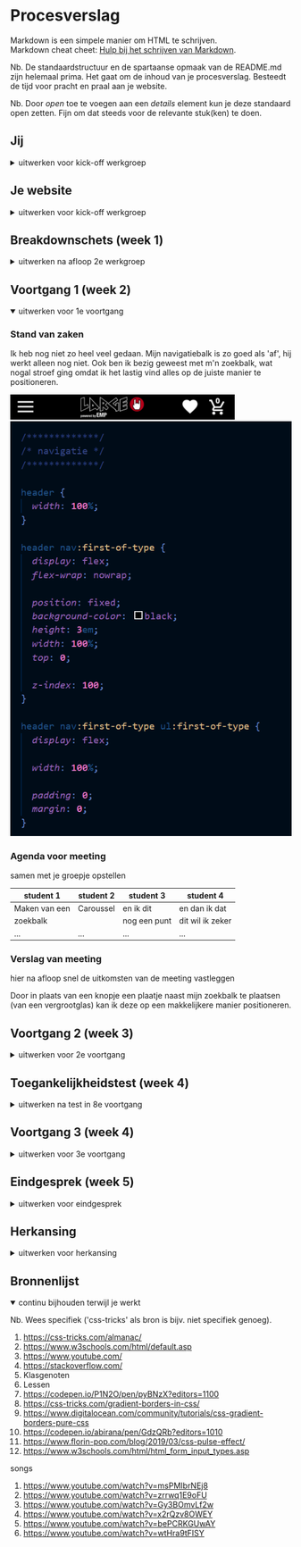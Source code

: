 # Procesverslag
Markdown is een simpele manier om HTML te schrijven.  
Markdown cheat cheet: [Hulp bij het schrijven van Markdown](https://github.com/adam-p/markdown-here/wiki/Markdown-Cheatsheet).

Nb. De standaardstructuur en de spartaanse opmaak van de README.md zijn helemaal prima. Het gaat om de inhoud van je procesverslag. Besteedt de tijd voor pracht en praal aan je website.

Nb. Door *open* toe te voegen aan een *details* element kun je deze standaard open zetten. Fijn om dat steeds voor de relevante stuk(ken) te doen.





## Jij

<details>
<summary>uitwerken voor kick-off werkgroep</summary>

### Auteur:
Romy Jongkees

#### Je startniveau:
Blauw

#### Je focus:
Surface plane
 
</details>





## Je website

<details>
<summary>uitwerken voor kick-off werkgroep</summary>

### Je opdracht:
https://www.large.nl/

#### Screenshot(s) van de eerste pagina (small screen): 
hier de naam van de pagina  
<img src="images/home.png" width="375px" alt="omschrijving van de pagina">

#### Screenshot(s) van de tweede pagina (small screen):
hier de naam van de pagina  
<img src="images/productdetail.png" width="375px" alt="omschrijving van de pagina">
Het was eerst het plan dat ik deze pagina zou doen, maar aangezien ik in tijdnood kwam is me dit nog niet gelukt.
 
<img src="images/loginpage.png" width="375px" alt="omschrijving van de pagina">
</details>



## Breakdownschets (week 1)

<details>
<summary>uitwerken na afloop 2e werkgroep</summary>

### de hele pagina: 
<img src="images/breakdownschets.png" width="375px" alt="breakdown van de hele pagina">



</details>





## Voortgang 1 (week 2)

<details open>
<summary>uitwerken voor 1e voortgang</summary>

### Stand van zaken
Ik heb nog niet zo heel veel gedaan. Mijn navigatiebalk is zo goed als 'af', hij werkt alleen nog niet. Ook ben ik bezig geweest met m'n zoekbalk, wat nogal stroef ging omdat ik het lastig vind alles op de juiste manier te positioneren.

<img src="images/screenshot1.png" alt="Screenshot voortgang">

<img src="images/screenshot1_1.png" alt="Screenshot voortgang code">



### Agenda voor meeting
samen met je groepje opstellen

| student 1      | student 2          | student 3    | student 4        |
| ---            | ---                | ---          | ---              |
| Maken van een  | Caroussel          | en ik dit    | en dan ik dat    |
| zoekbalk       |                    | nog een punt | dit wil ik zeker |
| ...            | ...                | ...          | ...              |


### Verslag van meeting
hier na afloop snel de uitkomsten van de meeting vastleggen

Door in plaats van een knopje een plaatje naast mijn zoekbalk te plaatsen (van een vergrootglas) kan ik deze op een makkelijkere manier positioneren.

</details>





## Voortgang 2 (week 3)

<details>
<summary>uitwerken voor 2e voortgang</summary>

### Stand van zaken
In de les was ik al iets verder gekomen en had ik het onderstaande informatieblokje in elkaar kunnen zetten.

<img src="images/screenshot2.png" alt="Screenshot voortgang">

<img src="images/screenshot2_2.png" alt="Screenshot voortgang code">

Veel verder was ik nog niet helemaal gekomen.

### Agenda voor meeting
samen met je groepje opstellen

| student 1      | student 2          | student 3    | student 4        |
| ---            | ---                | ---          | ---              |
| Mag een nav in | en dit             | en ik dit    | en dan ik dat    |
| je footer?     | dit als er tijd is | nog een punt | dit wil ik zeker |
| ...            | ...                | ...          | ...              |


### Verslag van meeting
hier na afloop snel de uitkomsten van de meeting vastleggen

Ik kreeg van 1 van de student-assistenten de opmerking dat ik lekker op weg was geweest met m'n breakdownschets, maar dat ik maar 1 H1 had gebruikt in totaal waardoor ik uiteindelijk zelfs H5'jes had staan. Hierna heb ik nog wat meer H1'tjes toegevoegd, waar ik uiteindelijk weer feedback op kreeg, dit bleek namelijk niet te mogen en eigenlijk mocht er maar 1 H1 op de site staan. Ik heb uiteindelijk niet genoeg tijd gehad om het aan te passen.

</details>





## Toegankelijkheidstest (week 4)

<details>
<summary>uitwerken na test in 8e voortgang</summary>

### Bevindingen
Lijst met je bevindingen die in de test naar voren kwamen:

Beperkt zicht brillen

Met de verschillende brillen die het moeilijk maakten om goed te kunnen zien was het lastig om op mijn site te navigeren. Wat aangepast zou kunnen worden is de tekstgrootte. Dit kan natuurlijk in zijn algemeen, maar er kan ook een optie voor toegevoegd kunnen worden.


Screenreader

Met de screenreader was het erg lastig om op mijn site te kunnen navigeren. Omdat ik nog geen alt teksten aan mijn afbeeldingen had toegevoegd, wist je niet wat voor plaatje het was. Ik heb het niet voor mekaar kunnen krijgen om headings en normale tekst op te kunnen lezen, dus dat heb ik niet kunnen testen.


Motoriek 

Door middel van het apparaatje wat je motoriek verstoort, kon je testen of mensen met een slechte motoriek ook op jou site kunnen navigeren. Ik merkte dat dit met dit apparaat erg lastig ging. Zelfs in de allerlaagste stand ging dit voor geen meter, en opende ik allemaal random dingen op mijn browser. Wat hieraan gedaan zou kunnen worden, is het groter te maken van knoppen, of een inzoomfunctie toe te voegen. Al betwijfel ik of mensen met net zo'n slechte motoriek als dit apparaatje immiteert, ook echt met een muis kunnen werken.

</details>





## Voortgang 3 (week 4)

<details>
<summary>uitwerken voor 3e voortgang</summary>

### Stand van zaken
Ik was al best lekker op weg tijdens dit voortgangsgesprek. Ik was nog niet heel erg ver, en wat ik tot nu toe gedaan had ging best lekker dus ik heb niet veel vragen gesteld.

<img src="images/screenshot3.png" alt="Screenshot voortgang code">
<img src="images/screenshot3_3.png" alt="Screenshot voortgang code">

### Agenda voor meeting
samen met je groepje opstellen

| student 1      | student 2          | student 3    | student 4        |
| ---            | ---                | ---          | ---              |
| Responsive     | en dit             | en ik dit    | en dan ik dat    |
| maken          | dit als er tijd is | nog een punt | dit wil ik zeker |
| ...            | ...                | ...          | ...              |


### Verslag van meeting
hier na afloop snel de uitkomsten van de meeting vastleggen

Het responsive maken van elementen kan het best gedaan worden met media query's. Ik ga eerst naar de surface plane kijken, aangezien ik dan in ieder geval 1 van de 2 opties heb.

</details>





## Eindgesprek (week 5)

<details>
<summary>uitwerken voor eindgesprek</summary>

### Stand van zaken
Na een inhaalsprint ben ik nog niet helemaal tevreden. Ik wilde namelijk meer leuke dingen toevoegen, maar aangezien ik midden in een verhuizing zit was het nog best lastig om alles op tijd af te krijgen. Daarom wil ik, maakt niet uit wat voor cijfer ik heb, sowieso nog gaan herkansen en mijn site sowieso responsive maken en meer punten uit de surface plane toevoegen, zoals de dark mode.

Ik had het laatste weekje nog veel te doen, maar met veel hulp van het internet en afentoe ook wat hulp van klasgenoten heb ik toch nog wat in elkaar kunnen zetten. 

Waar ik het meest mee heb zitten kloten is wel het positioneren van elementen. Vaak maak ik gebruik van flexbox, grid of position: absolute waardoor ik het telkens weer op een andere manier moet doen en een beetje in de war raak.

<img src="images/eindresultaat.png" alt="eindresultaat screenshot">
<img src="images/eindresultaat2.png" alt="eindresultaat screenshot">

<img src="images/screenshot4.png" alt="eindresultaat screenshot code">
<img src="images/screenshot5.png" alt="eindresultaat screenshot code">
<img src="images/screenshot6.png" alt="eindresultaat screenshot code">
<img src="images/screenshot7.png" alt="eindresultaat screenshot code">
<img src="images/screenshot8.png" alt="eindresultaat screenshot code">

</details>

## Herkansing

<details>
<summary>uitwerken voor herkansing</summary>

### Stand van zaken
Na de eindbeoordeling had ik de tijd om verder te werken aan mijn website, en hem mooi te maken. Dit is naar mijn idee ook zeker gelukt, ik ben blij met hoe de site eruit ziet en ik vond het erg leuk om te experimenteren met verschillende animaties, states en andere dingen.
Onze docent, Vasilis, gunde degenen die het nog niet gehaald hadden nog een extra feedbackmoment om de stand van zaken te bekijken (nogmaals hartstikke bedankt hiervoor :) ). Hieruit kwam dat ik al veel beter op weg was, maar nog wel even moest kijken naar mijn formulier. Het is namelijk mogelijk om een :valid toe te voegen, waarmee je de opmaak kunt veranderen. Ik heb hiernaast ook nog een :invalid toegevoegd, zodat je ook kunt zien wanneer iets nog niet goed ingevuld is.

<img src="images/screenshot_site.png" alt="screenshot website">
<img src="images/screenshot_site_two.png" alt="screenshot website">
<img src="images/code_twee.png" alt="code animatie">

Ik had ook nog het idee om mijn site responsive te maken. Ik ga namelijk blok Tech doen en ik moet mijn portfolio nog maken, dus dan kan ik er vast mee oefenen. Helaas is dit mij uiteindelijk niet gelukt. Ik heb er erg veel tijd in gestoken om mijn hamburgermenu uit te laten klappen en mijn zoekbalk naast mijn menu items te positioneren wanneer het op een groter scherm bekeken werd. Dit probeerde ik te doen door middel van een voorbeeld van Sanne, die alleen flexbox gebruikte. Dit lukte mij niet. Ook heb ik de slides uit de les proberen te volgen, maar het kostte mij gewoon teveel tijd zonder veel progressie. Uiteindelijk heb ik geprobeert om de rest van mijn pagina responsive te maken, maar ik denk dat ik de verkeerde code heb getypt om dit makkelijk responsive te maken. Ik heb veel gebruik gemaakt van position: absolute, waardoor er telkens elementen verplaatsten als ik het scherm groter maakte en ik er uiteindelijk wel 20 media queries voor zou moeten schrijven (naar mijn idee). Ik weet vrijwel zeker dat hier een makkelijkere manier voor is, maar om de helft van mijn code opnieuw te schrijven voor de bonuspunten vond ik een beetje te gek.

Hier een voorbeeld uit mijn code, waarmee ik probeerde om mijn hamburger menu uit te klappen:

<img src="images/code_een.png" alt="media query code">

Ik heb het gevoel dat ik op de goede weg was, maar het bleek me toch nog te lastig.

</details>

## Bronnenlijst

<details open>
<summary>continu bijhouden terwijl je werkt</summary>

Nb. Wees specifiek ('css-tricks' als bron is bijv. niet specifiek genoeg).

1. https://css-tricks.com/almanac/
2. https://www.w3schools.com/html/default.asp
3. https://www.youtube.com/
4. https://stackoverflow.com/
5. Klasgenoten
6. Lessen
7. https://codepen.io/P1N2O/pen/pyBNzX?editors=1100
8. https://css-tricks.com/gradient-borders-in-css/
9. https://www.digitalocean.com/community/tutorials/css-gradient-borders-pure-css
10. https://codepen.io/abirana/pen/GdzQRb?editors=1010
11. https://www.florin-pop.com/blog/2019/03/css-pulse-effect/
12. https://www.w3schools.com/html/html_form_input_types.asp

songs
1. https://www.youtube.com/watch?v=msPMIbrNEj8
2. https://www.youtube.com/watch?v=zrrwq1E9oFU
3. https://www.youtube.com/watch?v=Gy3BOmvLf2w
4. https://www.youtube.com/watch?v=x2rQzv8OWEY
5. https://www.youtube.com/watch?v=bePCRKGUwAY
6. https://www.youtube.com/watch?v=wtHra9tFISY

</details>